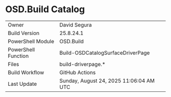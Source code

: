 ﻿# OSD.Build Catalog

| | |
|-|-|
| Owner | David Segura |
| Build Version | 25.8.24.1 |
| PowerShell Module | OSD.Build |
| PowerShell Function | Build-OSDCatalogSurfaceDriverPage |
| Files | build-driverpage.* |
| Build Workflow | GitHub Actions |
| Last Update | Sunday, August 24, 2025 11:06:04 AM UTC |
